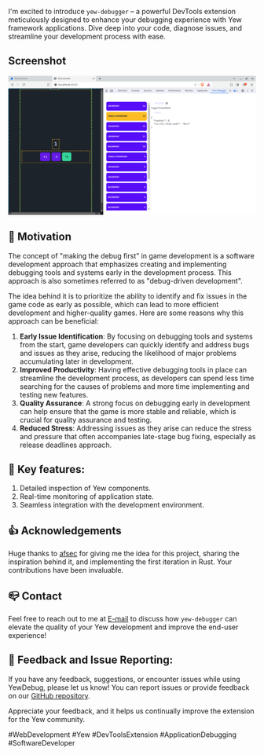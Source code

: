 I'm excited to introduce `yew-debugger` – a powerful DevTools extension meticulously designed to enhance your debugging experience with Yew framework applications. Dive deep into your code, diagnose issues, and streamline your development process with ease.

## Screenshot

![Screenshot](docs/yew-debugger-running-with-example.png?raw=true)


## 💪 Motivation

The concept of "making the debug first" in game development is a software development approach that emphasizes creating and implementing debugging tools and systems early in the development process. This approach is also sometimes referred to as "debug-driven development".

The idea behind it is to prioritize the ability to identify and fix issues in the game code as early as possible, which can lead to more efficient development and higher-quality games. Here are some reasons why this approach can be beneficial:

1. **Early Issue Identification**: By focusing on debugging tools and systems from the start, game developers can quickly identify and address bugs and issues as they arise, reducing the likelihood of major problems accumulating later in development.
1. **Improved Productivity**: Having effective debugging tools in place can streamline the development process, as developers can spend less time searching for the causes of problems and more time implementing and testing new features.
1. **Quality Assurance**: A strong focus on debugging early in development can help ensure that the game is more stable and reliable, which is crucial for quality assurance and testing.
1. **Reduced Stress**: Addressing issues as they arise can reduce the stress and pressure that often accompanies late-stage bug fixing, especially as release deadlines approach.

## 🔧 Key features:

1. Detailed inspection of Yew components.
1. Real-time monitoring of application state.
1. Seamless integration with the development environment.

## 👍 Acknowledgements

Huge thanks to [afsec](https://github.com/afsec#afsec) for giving me the idea for this project, sharing the inspiration behind it, and implementing the first iteration in Rust. Your contributions have been invaluable.

## 📪 Contact

Feel free to reach out to me at [E-mail](9gdcij581@mozmail.com) to discuss how `yew-debugger` can elevate the quality of your Yew development and improve the end-user experience!

## 📢 Feedback and Issue Reporting:
If you have any feedback, suggestions, or encounter issues while using YewDebug, please let us know! You can report issues or provide feedback on our [GitHub repository](https://github.com/JADSN1894/yew-debugger/issues).

Appreciate your feedback, and it helps us continually improve the extension for the Yew community.

#WebDevelopment #Yew #DevToolsExtension #ApplicationDebugging #SoftwareDeveloper
